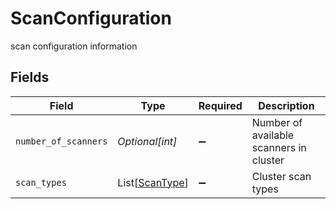 # ScanConfiguration

scan configuration information


## Fields

| Field                                             | Type                                              | Required                                          | Description                                       |
| ------------------------------------------------- | ------------------------------------------------- | ------------------------------------------------- | ------------------------------------------------- |
| `number_of_scanners`                              | *Optional[int]*                                   | :heavy_minus_sign:                                | Number of available scanners in cluster           |
| `scan_types`                                      | List[[ScanType](../../models/shared/scantype.md)] | :heavy_minus_sign:                                | Cluster scan types                                |